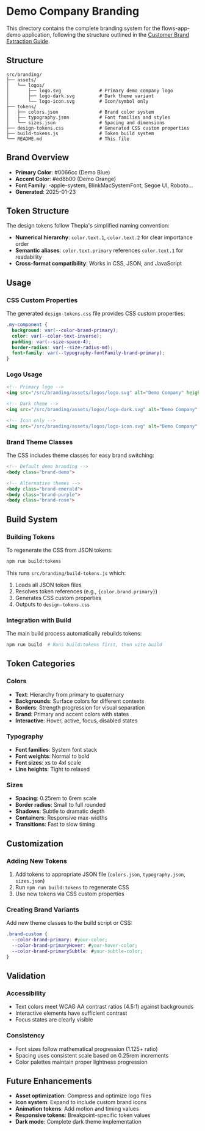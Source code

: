 # Demo Company Branding

This directory contains the complete branding system for the flows-app-demo application, following the structure outlined in the [Customer Brand Extraction Guide](../../../../branding/CUSTOMER-BRAND-EXTRACTION.md).

## Structure

```
src/branding/
├── assets/
│   └── logos/
│       ├── logo.svg              # Primary demo company logo
│       ├── logo-dark.svg         # Dark theme variant
│       └── logo-icon.svg         # Icon/symbol only
├── tokens/
│   ├── colors.json               # Brand color system
│   ├── typography.json           # Font families and styles
│   └── sizes.json                # Spacing and dimensions
├── design-tokens.css             # Generated CSS custom properties
├── build-tokens.js               # Token build system
└── README.md                     # This file
```

## Brand Overview

- **Primary Color**: #0066cc (Demo Blue)
- **Accent Color**: #ed8b00 (Demo Orange)  
- **Font Family**: -apple-system, BlinkMacSystemFont, Segoe UI, Roboto...
- **Generated**: 2025-01-23

## Token Structure

The design tokens follow Thepia's simplified naming convention:
- **Numerical hierarchy**: `color.text.1`, `color.text.2` for clear importance order
- **Semantic aliases**: `color.text.primary` references `color.text.1` for readability
- **Cross-format compatibility**: Works in CSS, JSON, and JavaScript

## Usage

### CSS Custom Properties

The generated `design-tokens.css` file provides CSS custom properties:

```css
.my-component {
  background: var(--color-brand-primary);
  color: var(--color-text-inverse);
  padding: var(--size-space-4);
  border-radius: var(--size-radius-md);
  font-family: var(--typography-fontFamily-brand-primary);
}
```

### Logo Usage

```html
<!-- Primary logo -->
<img src="/src/branding/assets/logos/logo.svg" alt="Demo Company" height="40">

<!-- Dark theme -->
<img src="/src/branding/assets/logos/logo-dark.svg" alt="Demo Company" height="40">

<!-- Icon only -->
<img src="/src/branding/assets/logos/logo-icon.svg" alt="Demo Company" width="40" height="40">
```

### Brand Theme Classes

The CSS includes theme classes for easy brand switching:

```html
<!-- Default demo branding -->
<body class="brand-demo">

<!-- Alternative themes -->
<body class="brand-emerald">
<body class="brand-purple">
<body class="brand-rose">
```

## Build System

### Building Tokens

To regenerate the CSS from JSON tokens:

```bash
npm run build:tokens
```

This runs `src/branding/build-tokens.js` which:
1. Loads all JSON token files
2. Resolves token references (e.g., `{color.brand.primary}`)
3. Generates CSS custom properties
4. Outputs to `design-tokens.css`

### Integration with Build

The main build process automatically rebuilds tokens:

```bash
npm run build  # Runs build:tokens first, then vite build
```

## Token Categories

### Colors
- **Text**: Hierarchy from primary to quaternary
- **Backgrounds**: Surface colors for different contexts
- **Borders**: Strength progression for visual separation
- **Brand**: Primary and accent colors with states
- **Interactive**: Hover, active, focus, disabled states

### Typography
- **Font families**: System font stack
- **Font weights**: Normal to bold
- **Font sizes**: xs to 4xl scale
- **Line heights**: Tight to relaxed

### Sizes
- **Spacing**: 0.25rem to 6rem scale
- **Border radius**: Small to full rounded
- **Shadows**: Subtle to dramatic depth
- **Containers**: Responsive max-widths
- **Transitions**: Fast to slow timing

## Customization

### Adding New Tokens

1. Add tokens to appropriate JSON file (`colors.json`, `typography.json`, `sizes.json`)
2. Run `npm run build:tokens` to regenerate CSS
3. Use new tokens via CSS custom properties

### Creating Brand Variants

Add new theme classes to the build script or CSS:

```css
.brand-custom {
  --color-brand-primary: #your-color;
  --color-brand-primaryHover: #your-hover-color;
  --color-brand-primarySubtle: #your-subtle-color;
}
```

## Validation

### Accessibility
- Text colors meet WCAG AA contrast ratios (4.5:1) against backgrounds
- Interactive elements have sufficient contrast
- Focus states are clearly visible

### Consistency
- Font sizes follow mathematical progression (1.125+ ratio)
- Spacing uses consistent scale based on 0.25rem increments
- Color palettes maintain proper lightness progression

## Future Enhancements

- **Asset optimization**: Compress and optimize logo files
- **Icon system**: Expand to include custom brand icons
- **Animation tokens**: Add motion and timing values
- **Responsive tokens**: Breakpoint-specific token values
- **Dark mode**: Complete dark theme implementation